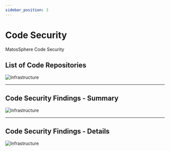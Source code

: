 ```yaml
---
sidebar_position: 3
---
```


# Code Security

MatosSphere Code Security

## List of Code Repositories

![Infrastructure](/img/app/03040301.png)

---

## Code Security Findings - Summary

![Infrastructure](/img/app/03040302.png)

---

## Code Security Findings - Details

![Infrastructure](/img/app/03040303.png)